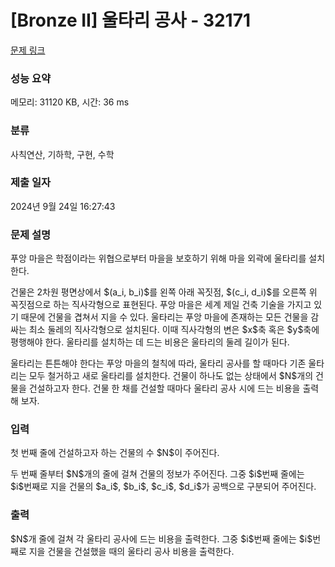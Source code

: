 # [Bronze II] 울타리 공사 - 32171 

[문제 링크](https://www.acmicpc.net/problem/32171) 

### 성능 요약

메모리: 31120 KB, 시간: 36 ms

### 분류

사칙연산, 기하학, 구현, 수학

### 제출 일자

2024년 9월 24일 16:27:43

### 문제 설명

<p>푸앙 마을은 학점이라는 위협으로부터 마을을 보호하기 위해 마을 외곽에 울타리를 설치한다.</p>

<p>건물은 2차원 평면상에서 $(a_i, b_i)$를 왼쪽 아래 꼭짓점, $(c_i, d_i)$를 오른쪽 위 꼭짓점으로 하는 직사각형으로 표현된다. 푸앙 마을은 세계 제일 건축 기술을 가지고 있기 때문에 건물을 겹쳐서 지을 수 있다. 울타리는 푸앙 마을에 존재하는 모든 건물을 감싸는 최소 둘레의 직사각형으로 설치된다. 이때 직사각형의 변은 $x$축 혹은 $y$축에 평행해야 한다. 울타리를 설치하는 데 드는 비용은 울타리의 둘레 길이가 된다.</p>

<p>울타리는 튼튼해야 한다는 푸앙 마을의 철칙에 따라, 울타리 공사를 할 때마다 기존 울타리는 모두 철거하고 새로 울타리를 설치한다. 건물이 하나도 없는 상태에서 $N$개의 건물을 건설하고자 한다. 건물 한 채를 건설할 때마다 울타리 공사 시에 드는 비용을 출력해 보자.</p>

### 입력 

 <p>첫 번째 줄에 건설하고자 하는 건물의 수 $N$이 주어진다.</p>

<p>두 번째 줄부터 $N$개의 줄에 걸쳐 건물의 정보가 주어진다. 그중 $i$번째 줄에는 $i$번째로 지을 건물의 $a_i$, $b_i$, $c_i$, $d_i$가 공백으로 구분되어 주어진다.</p>

### 출력 

 <p>$N$개 줄에 걸쳐 각 울타리 공사에 드는 비용을 출력한다. 그중 $i$번째 줄에는 $i$번째로 지을 건물을 건설했을 때의 울타리 공사 비용을 출력한다.</p>


